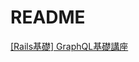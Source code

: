 # README
[[Rails基礎] GraphQL基礎講座](https://zenn.dev/igaiga/books/rails-practice-note/viewer/rails_graphql_workshop)
